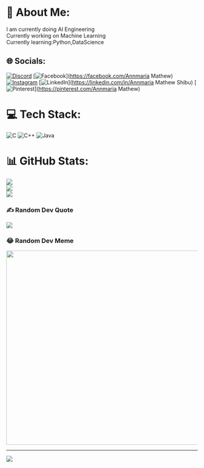 # 💫 About Me:
I am currently doing AI Engineering<br>Currently working on Machine Learning<br>Currently learning:Python,DataScience


## 🌐 Socials:
[![Discord](https://img.shields.io/badge/Discord-%237289DA.svg?logo=discord&logoColor=white)](https://discord.gg/https://discord.gg/ykfmP3pJ) [![Facebook](https://img.shields.io/badge/Facebook-%231877F2.svg?logo=Facebook&logoColor=white)](https://facebook.com/Annmaria Mathew) [![Instagram](https://img.shields.io/badge/Instagram-%23E4405F.svg?logo=Instagram&logoColor=white)](https://instagram.com/sparkly_625) [![LinkedIn](https://img.shields.io/badge/LinkedIn-%230077B5.svg?logo=linkedin&logoColor=white)](https://linkedin.com/in/Annmaria Mathew Shibu) [![Pinterest](https://img.shields.io/badge/Pinterest-%23E60023.svg?logo=Pinterest&logoColor=white)](https://pinterest.com/Annmaria Mathew) 

# 💻 Tech Stack:
![C](https://img.shields.io/badge/c-%2300599C.svg?style=for-the-badge&logo=c&logoColor=white) ![C++](https://img.shields.io/badge/c++-%2300599C.svg?style=for-the-badge&logo=c%2B%2B&logoColor=white) ![Java](https://img.shields.io/badge/java-%23ED8B00.svg?style=for-the-badge&logo=java&logoColor=white)
# 📊 GitHub Stats:
![](https://github-readme-stats.vercel.app/api?username=Annmaria06&theme=flag-india&hide_border=false&include_all_commits=false&count_private=false)<br/>
![](https://github-readme-streak-stats.herokuapp.com/?user=Annmaria06&theme=flag-india&hide_border=false)<br/>
![](https://github-readme-stats.vercel.app/api/top-langs/?username=Annmaria06&theme=flag-india&hide_border=false&include_all_commits=false&count_private=false&layout=compact)

### ✍️ Random Dev Quote
![](https://quotes-github-readme.vercel.app/api?type=horizontal&theme=radical)

### 😂 Random Dev Meme
<img src="https://random-memer.herokuapp.com/" width="512px"/>

---
[![](https://visitcount.itsvg.in/api?id=Annmaria06&icon=0&color=9)](https://visitcount.itsvg.in)

<!-- Proudly created with GPRM ( https://gprm.itsvg.in ) -->
